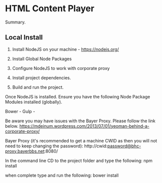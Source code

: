 # HTML Content Player #

Summary.

## Local Install ##

1. Install NodeJS on your machine - https://nodejs.org/

2. Install Global Node Packages

3. Configure NodeJS to work with corporate proxy

4. Install project dependencies.

5. Build and run the project.



Once NodeJS is installed. Ensure you have the following Node Package Modules installed (globally).

Bower -
Gulp - 

Be aware you may have issues with the Bayer Proxy. Please follow the link below.
https://mdeinum.wordpress.com/2013/07/01/yeoman-behind-a-corporate-proxy/

Bayer Proxy (it's recommended to get a machine CWID as then you will not need to keep changing the password):
http://cwid:password@bhc-proxy.bayerbbs.net:8080/


In the command line CD to the project folder and type the following:
npm install

when complete type and run the following:
    bower install
